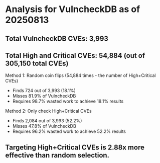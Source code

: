 # Analysis for VulncheckDB as of 20250813

## Total VulncheckDB CVEs: 3,993
## Total High and Critical CVEs: 54,884 (out of 305,150 total CVEs)

Method 1: Random coin flips (54,884 times - the number of High+Critical CVEs)
  - Finds 724 out of 3,993 (18.1%)
  - Misses 81.9% of VulncheckDB
  - Requires 98.7% wasted work to achieve 18.1% results

Method 2: Only check High+Critical CVEs
  - Finds 2,084 out of 3,993 (52.2%)
  - Misses 47.8% of VulncheckDB
  - Requires 96.2% wasted work to achieve 52.2% results

## Targeting High+Critical CVEs is 2.88x more effective than random selection.
